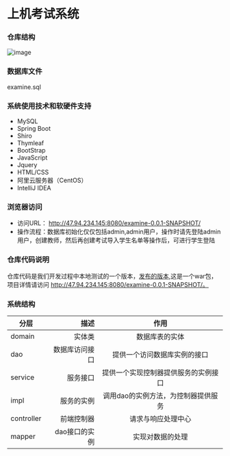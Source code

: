 # 上机考试系统


### 仓库结构
![image](https://github.com/wencaixu/examine/blob/master/src/main/resources/static/img/%E4%BB%93%E5%BA%93%E7%BB%93%E6%9E%84.jpg)

### 数据库文件

examine.sql

### 系统使用技术和软硬件支持
* MySQL
* Spring Boot
* Shiro
* Thymleaf
* BootStrap
* JavaScript
* Jquery
* HTML/CSS
* 阿里云服务器（CentOS）
* IntelliJ IDEA

### 浏览器访问

* 访问URL： http://47.94.234.145:8080/examine-0.0.1-SNAPSHOT/
* 操作流程：数据库初始化仅仅包括admin,admin用户，操作时请先登陆admin用户，创建教师，然后再创建考试导入学生名单等操作后，可进行学生登陆

### 仓库代码说明
仓库代码是我们开发过程中本地测试的一个版本，[发布的版本](https://github.com/wencaixu/examine/blob/master/%E6%96%87%E6%A1%A3%E6%96%87%E4%BB%B6/%E5%8F%91%E5%B8%83%E9%A1%B9%E7%9B%AEwar%E5%8C%85/examine-0.0.1-SNAPSHOT.war),这是一个war包，
项目详情请访问 http://47.94.234.145:8080/examine-0.0.1-SNAPSHOT/。

### 系统结构
| 分层        |   描述  |  作用 |
| --------   | -----:   | :----:|
| domain     |  实体类        |   数据库表的实体                     |
| dao        | 数据库访问接口  |   提供一个访问数据库实例的接口          |
| service    | 服务接口       |   提供一个实现控制器提供服务的实例接口    |
| impl       | 服务的实例     |   调用dao的实例方法，为控制器提供服务    |
| controller | 前端控制器     |   请求与响应处理中心                   |
| mapper     | dao接口的实例  |   实现对数据的处理                     |
